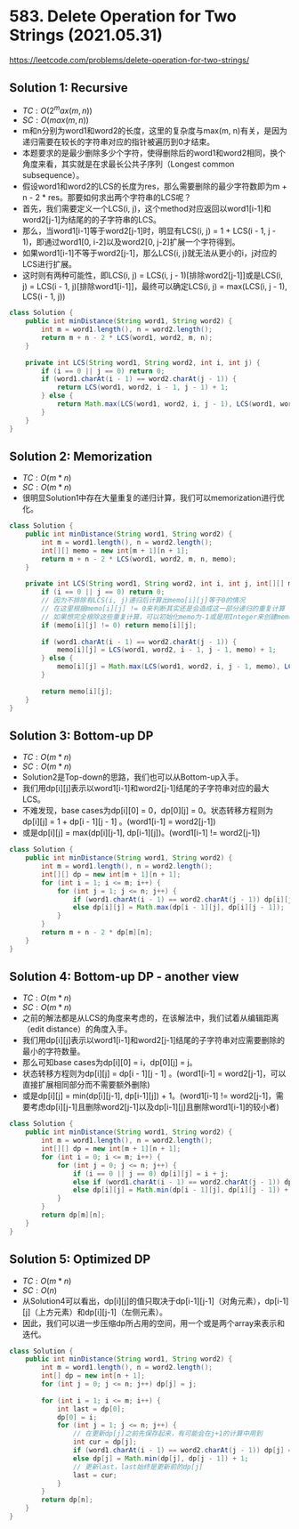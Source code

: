 # 583. Delete Operation for Two Strings (2021.05.31)

https://leetcode.com/problems/delete-operation-for-two-strings/

## Solution 1: Recursive

- $TC:O(2^max(m, n))$
- $SC:O(max(m, n))$
- m和n分别为word1和word2的长度，这里的复杂度与max(m, n)有关，是因为递归需要在较长的字符串对应的指针被遍历到0才结束。
- 本题要求的是最少删除多少个字符，使得删除后的word1和word2相同，换个角度来看，其实就是在求最长公共子序列（Longest common subsequence）。
- 假设word1和word2的LCS的长度为res，那么需要删除的最少字符数即为m + n - 2 * res。那要如何求出两个字符串的LCS呢？
- 首先，我们需要定义一个LCS(i, j)，这个method对应返回以word1[i-1]和word2[j-1]为结尾的的子字符串的LCS。
- 那么，当word1[i-1]等于word2[j-1]时，明显有LCS(i, j) = 1 + LCS(i - 1, j - 1)，即通过word1[0, i-2]以及word2[0, j-2]扩展一个字符得到。
- 如果word1[i-1]不等于word2[j-1]，那么LCS(i, j)就无法从更小的i，j对应的LCS进行扩展。
- 这时则有两种可能性，即LCS(i, j) = LCS(i, j - 1)[排除word2[j-1]]或是LCS(i, j) = LCS(i - 1, j)[排除word1[i-1]]，最终可以确定LCS(i, j) = max(LCS(i, j - 1), LCS(i - 1, j))

```java
class Solution {
    public int minDistance(String word1, String word2) {
        int m = word1.length(), n = word2.length();
        return m + n - 2 * LCS(word1, word2, m, n);
    }
    
    private int LCS(String word1, String word2, int i, int j) {
        if (i == 0 || j == 0) return 0;
        if (word1.charAt(i - 1) == word2.charAt(j - 1)) {
            return LCS(word1, word2, i - 1, j - 1) + 1;
        } else {
            return Math.max(LCS(word1, word2, i, j - 1), LCS(word1, word2, i - 1, j));
        }
    }
}
```

## Solution 2: Memorization

- $TC:O(m*n)$
- $SC:O(m*n)$
- 很明显Solution1中存在大量重复的递归计算，我们可以memorization进行优化。

```java
class Solution {
    public int minDistance(String word1, String word2) {
        int m = word1.length(), n = word2.length();
        int[][] memo = new int[m + 1][n + 1];
        return m + n - 2 * LCS(word1, word2, m, n, memo);
    }
    
    private int LCS(String word1, String word2, int i, int j, int[][] memo) {
        if (i == 0 || j == 0) return 0;
        // 因为不排除有LCS(i, j)递归后计算出memo[i][j]等于0的情况
        // 在这里根据memo[i][j] != 0来判断其实还是会造成这一部分递归的重复计算
        // 如果想完全根除这些重复计算，可以初始化memo为-1或是用Integer来创建memo
        if (memo[i][j] != 0) return memo[i][j];
        
        if (word1.charAt(i - 1) == word2.charAt(j - 1)) {
            memo[i][j] = LCS(word1, word2, i - 1, j - 1, memo) + 1;
        } else {
            memo[i][j] = Math.max(LCS(word1, word2, i, j - 1, memo), LCS(word1, word2, i - 1, j, memo));
        }
        
        return memo[i][j];
    }
}
```

## Solution 3: Bottom-up DP

- $TC:O(m*n)$
- $SC:O(m*n)$
- Solution2是Top-down的思路，我们也可以从Bottom-up入手。
- 我们用dp[i][j]表示以word1[i-1]和word2[j-1]结尾的子字符串对应的最大LCS。
- 不难发现，base cases为dp[i][0] = 0，dp[0][j] = 0。状态转移方程则为dp[i][j] = 1 + dp[i - 1][j - 1] 。(word1[i-1] = word2[j-1])
- 或是dp[i][j] = max(dp[i][j-1], dp[i-1][j])。(word1[i-1] != word2[j-1])

```java
class Solution {
    public int minDistance(String word1, String word2) {
        int m = word1.length(), n = word2.length();
        int[][] dp = new int[m + 1][n + 1];
        for (int i = 1; i <= m; i++) {
            for (int j = 1; j <= n; j++) {
                if (word1.charAt(i - 1) == word2.charAt(j - 1)) dp[i][j] = dp[i - 1][j - 1] + 1;
                else dp[i][j] = Math.max(dp[i - 1][j], dp[i][j - 1]);
            }
        }
        return m + n - 2 * dp[m][n];
    }
}
```

## Solution 4: Bottom-up DP - another view

- $TC:O(m*n)$
- $SC:O(m*n)$
- 之前的解法都是从LCS的角度来考虑的，在该解法中，我们试着从编辑距离（edit distance）的角度入手。
- 我们用dp[i][j]表示以word1[i-1]和word2[j-1]结尾的子字符串对应需要删除的最小的字符数量。
- 那么可知base cases为dp[i][0] = i，dp[0][j] = j。
- 状态转移方程则为dp[i][j] = dp[i - 1][j - 1] 。(word1[i-1] = word2[j-1]，可以直接扩展相同部分而不需要额外删除)
- 或是dp[i][j] = min(dp[i][j-1], dp[i-1][j]) + 1。(word1[i-1] != word2[j-1]，需要考虑dp[i][j-1]且删除word2[j-1]以及dp[i-1][j]且删除word1[i-1]的较小者)

```java
class Solution {
    public int minDistance(String word1, String word2) {
        int m = word1.length(), n = word2.length();
        int[][] dp = new int[m + 1][n + 1];
        for (int i = 0; i <= m; i++) {
            for (int j = 0; j <= n; j++) {
                if (i == 0 || j == 0) dp[i][j] = i + j;
                else if (word1.charAt(i - 1) == word2.charAt(j - 1)) dp[i][j] = dp[i - 1][j - 1];
                else dp[i][j] = Math.min(dp[i - 1][j], dp[i][j - 1]) + 1;
            }
        }
        return dp[m][n];
    }
}
```

## Solution 5: Optimized DP

- $TC:O(m*n)$
- $SC:O(n)$
- 从Solution4可以看出，dp[i][j]的值只取决于dp[i-1][j-1]（对角元素），dp[i-1][j]（上方元素）和dp[i][j-1]（左侧元素）。
- 因此，我们可以进一步压缩dp所占用的空间，用一个或是两个array来表示和迭代。

```java
class Solution {
    public int minDistance(String word1, String word2) {
        int m = word1.length(), n = word2.length();
        int[] dp = new int[n + 1];
        for (int j = 0; j <= n; j++) dp[j] = j;
        
        for (int i = 1; i <= m; i++) {
            int last = dp[0];
            dp[0] = i;
            for (int j = 1; j <= n; j++) {
                // 在更新dp[j]之前先保存起来，有可能会在j+1的计算中用到
                int cur = dp[j];
                if (word1.charAt(i - 1) == word2.charAt(j - 1)) dp[j] = last;
                else dp[j] = Math.min(dp[j], dp[j - 1]) + 1;
                // 更新last，last始终是更新前的dp[j]
                last = cur;
            }
        }
        return dp[n];
    }
}
```